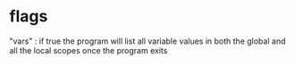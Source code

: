 # flags
"vars" : if true the program will list all variable values in both the global and all the local scopes once the program exits
